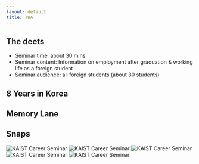 ```yaml
---
layout: default
title: TBA
---
```


## The deets

* Seminar time: about 30 mins
* Seminar content: Information on employment after graduation & working life as a foreign student
* Seminar audience: all foreign students (about 30 students)

## 8 Years in Korea

## Memory Lane

## Snaps
![](/assets/img/1805/20180601-kcs1.jpg "KAIST Career Seminar")
![](/assets/img/1805/20180601-kcs2.jpg "KAIST Career Seminar")
![](/assets/img/1805/20180601-kcs3.jpg "KAIST Career Seminar")
![](/assets/img/1805/20180601-kcs4.jpg "KAIST Career Seminar")
![](/assets/img/1805/20180601-kcs5.jpg "KAIST Career Seminar")